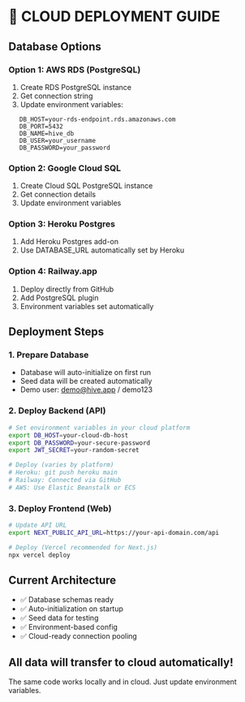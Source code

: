 # 🚀 CLOUD DEPLOYMENT GUIDE

## Database Options

### Option 1: AWS RDS (PostgreSQL)
1. Create RDS PostgreSQL instance
2. Get connection string
3. Update environment variables:
```
   DB_HOST=your-rds-endpoint.rds.amazonaws.com
   DB_PORT=5432
   DB_NAME=hive_db
   DB_USER=your_username
   DB_PASSWORD=your_password
```

### Option 2: Google Cloud SQL
1. Create Cloud SQL PostgreSQL instance
2. Get connection details
3. Update environment variables

### Option 3: Heroku Postgres
1. Add Heroku Postgres add-on
2. Use DATABASE_URL automatically set by Heroku

### Option 4: Railway.app
1. Deploy directly from GitHub
2. Add PostgreSQL plugin
3. Environment variables set automatically

## Deployment Steps

### 1. Prepare Database
- Database will auto-initialize on first run
- Seed data will be created automatically
- Demo user: demo@hive.app / demo123

### 2. Deploy Backend (API)
```bash
# Set environment variables in your cloud platform
export DB_HOST=your-cloud-db-host
export DB_PASSWORD=your-secure-password
export JWT_SECRET=your-random-secret

# Deploy (varies by platform)
# Heroku: git push heroku main
# Railway: Connected via GitHub
# AWS: Use Elastic Beanstalk or ECS
```

### 3. Deploy Frontend (Web)
```bash
# Update API URL
export NEXT_PUBLIC_API_URL=https://your-api-domain.com/api

# Deploy (Vercel recommended for Next.js)
npx vercel deploy
```

## Current Architecture
- ✅ Database schemas ready
- ✅ Auto-initialization on startup
- ✅ Seed data for testing
- ✅ Environment-based config
- ✅ Cloud-ready connection pooling

## All data will transfer to cloud automatically!
The same code works locally and in cloud.
Just update environment variables.
